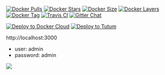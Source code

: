 [![Docker Pulls](https://img.shields.io/docker/pulls/yongjhih/influxdb.svg)](https://hub.docker.com/r/yongjhih/influxdb/)
[![Docker Stars](https://img.shields.io/docker/stars/yongjhih/influxdb.svg)](https://hub.docker.com/r/yongjhih/influxdb/)
[![Docker Size](https://img.shields.io/imagelayers/image-size/yongjhih/influxdb/latest.svg)](https://imagelayers.io/?images=yongjhih/influxdb:latest)
[![Docker Layers](https://img.shields.io/imagelayers/layers/yongjhih/influxdb/latest.svg)](https://imagelayers.io/?images=yongjhih/influxdb:latest)
[![Docker Tag](https://img.shields.io/github/tag/yongjhih/docker-influxdb-grafana.svg)](https://hub.docker.com/r/yongjhih/influxdb-grafana/tags/)
[![Travis CI](https://img.shields.io/travis/yongjhih/docker-influxdb-grafana.svg)](https://travis-ci.org/yongjhih/docker-influxdb-grafana)
[![Gitter Chat](https://img.shields.io/gitter/room/yongjhih/docker-influxdb-grafana.svg)](https://gitter.im/yongjhih/docker-influxdb-grafana)

[![Deploy to Docker Cloud](https://github.com/yongjhih/docker-parse-server/raw/master/art/deploy-to-docker-cloud.png)](https://cloud.docker.com/stack/deploy/?repo=https://github.com/yongjhih/docker-influxdb-grafana)
[![Deploy to Tutum](https://s.tutum.co/deploy-to-tutum.svg)](https://dashboard.tutum.co/stack/deploy/?repo=https://github.com/yongjhih/docker-influxdb-grafana)


http://localhost:3000

* user: admin
* password: admin

![](https://github.com/yongjhih/docker-influxdb-grafana/raw/master/art/screenshot-grafana-link-influxdb.png)

